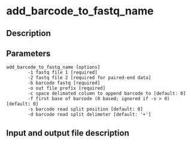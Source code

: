 # add_barcode_to_fastq_name 


## Description

## Parameters
```
add_barcode_to_fastq_name [options]
        -1 fastq file 1 [required]
        -2 fastq file 2 [required for paired-end data]
        -b barcode fastq [required]
        -o out file prefix [required]
        -c space delimated column to append barcode to [default: 0]
        -f first base of barcode (0 based; ignored if -s > 0) [default: 0]
        -s barcode read split position [default: 0]
        -d barcode read split delimeter [default: '+']
```

## Input and output file description
